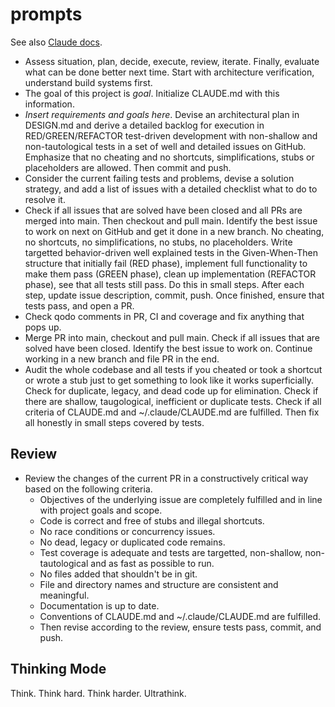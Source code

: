 # prompts

See also [Claude docs](https://docs.anthropic.com/en/docs/claude-code/common-workflows).

* Assess situation, plan, decide, execute, review, iterate. Finally, evaluate what can be done better next time. Start with architecture verification, understand build systems first.
* The goal of this project is *goal*. Initialize CLAUDE.md with this information.
* *Insert requirements and goals here*. Devise an architectural plan in DESIGN.md and derive a detailed backlog for execution in RED/GREEN/REFACTOR test-driven development with non-shallow and non-tautological tests in a set of well and detailed issues on GitHub. Emphasize that no cheating and no shortcuts, simplifications, stubs or placeholders are allowed. Then commit and push.
* Consider the current failing tests and problems, devise a solution strategy, and add a list of issues with a detailed checklist what to do to resolve it.
* Check if all issues that are solved have been closed and all PRs are merged into main. Then checkout and pull main. Identify the best issue to work on next on GitHub and get it done in a new branch. No cheating, no shortcuts, no simplifications, no stubs, no placeholders. Write targetted behavior-driven well explained tests in the Given-When-Then structure that initially fail (RED phase), implement full functionality to make them pass (GREEN phase), clean up implementation (REFACTOR phase), see that all tests still pass. Do this in small steps. After each step, update issue description, commit, push. Once finished, ensure that tests pass, and open a PR.
* Check qodo comments in PR, CI and coverage and fix anything that pops up.
* Merge PR into main, checkout and pull main. Check if all issues that are solved have been closed. Identify the best issue to work on. Continue working in a new branch and file PR in the end.
* Audit the whole codebase and all tests if you cheated or took a shortcut or wrote a stub just to get something to look like it works superficially. Check for duplicate, legacy, and dead code up for elimination. Check if there are shallow, taugological, inefficient or duplicate tests. Check if all criteria of CLAUDE.md and ~/.claude/CLAUDE.md are fulfilled. Then fix all honestly in small steps covered by tests.

## Review
* Review the changes of the current PR in a constructively critical way based on the following criteria.
  - Objectives of the underlying issue are completely fulfilled and in line with project goals and scope.
  - Code is correct and free of stubs and illegal shortcuts.
  - No race conditions or concurrency issues.
  - No dead, legacy or duplicated code remains.
  - Test coverage is adequate and tests are targetted, non-shallow, non-tautological and as fast as possible to run.
  - No files added that shouldn't be in git. 
  - File and directory names and structure are consistent and meaningful.
  - Documentation is up to date. 
  - Conventions of CLAUDE.md and ~/.claude/CLAUDE.md are fulfilled.
  - Then revise according to the review, ensure tests pass, commit, and push.

## Thinking Mode

Think. Think hard. Think harder. Ultrathink.

